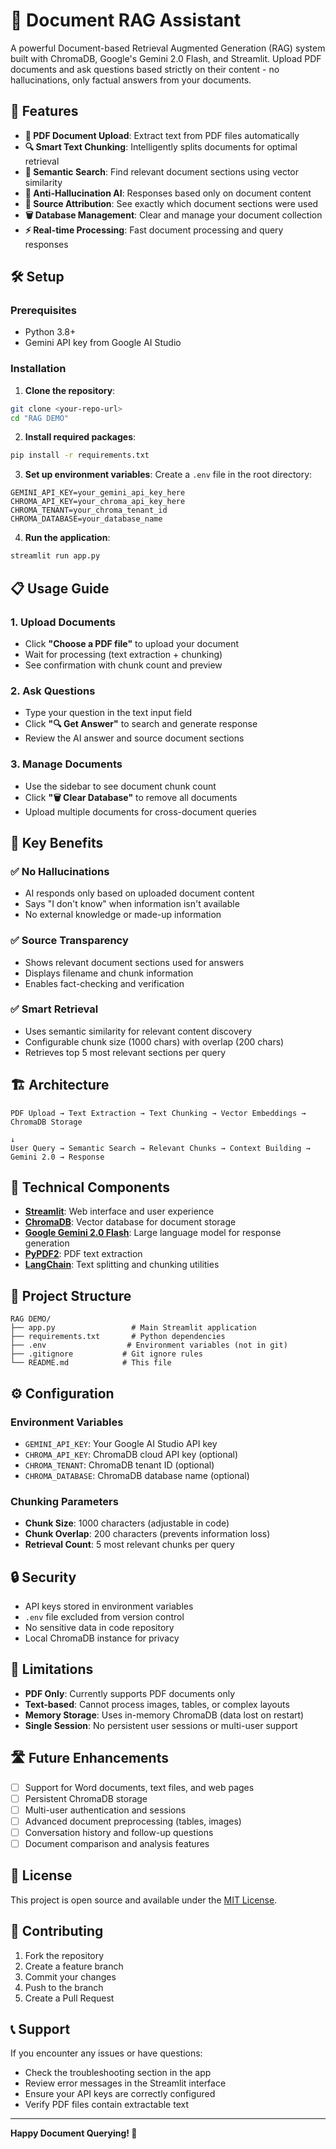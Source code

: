 # 📄 Document RAG Assistant

A powerful Document-based Retrieval Augmented Generation (RAG) system built with ChromaDB, Google's Gemini 2.0 Flash, and Streamlit. Upload PDF documents and ask questions based strictly on their content - no hallucinations, only factual answers from your documents.

## 🚀 Features

- **📁 PDF Document Upload**: Extract text from PDF files automatically
- **🔍 Smart Text Chunking**: Intelligently splits documents for optimal retrieval
- **🎯 Semantic Search**: Find relevant document sections using vector similarity
- **🤖 Anti-Hallucination AI**: Responses based only on document content
- **📖 Source Attribution**: See exactly which document sections were used
- **🗑️ Database Management**: Clear and manage your document collection
- **⚡ Real-time Processing**: Fast document processing and query responses

## 🛠️ Setup

### Prerequisites
- Python 3.8+
- Gemini API key from Google AI Studio

### Installation

1. **Clone the repository**:
```bash
git clone <your-repo-url>
cd "RAG DEMO"
```

2. **Install required packages**:
```bash
pip install -r requirements.txt
```

3. **Set up environment variables**:
   Create a `.env` file in the root directory:
```env
GEMINI_API_KEY=your_gemini_api_key_here
CHROMA_API_KEY=your_chroma_api_key_here
CHROMA_TENANT=your_chroma_tenant_id
CHROMA_DATABASE=your_database_name
```

4. **Run the application**:
```bash
streamlit run app.py
```

## 📋 Usage Guide

### 1. Upload Documents
- Click **"Choose a PDF file"** to upload your document
- Wait for processing (text extraction + chunking)
- See confirmation with chunk count and preview

### 2. Ask Questions
- Type your question in the text input field
- Click **"🔍 Get Answer"** to search and generate response
- Review the AI answer and source document sections

### 3. Manage Documents
- Use the sidebar to see document chunk count
- Click **"🗑️ Clear Database"** to remove all documents
- Upload multiple documents for cross-document queries

## 🎯 Key Benefits

### ✅ **No Hallucinations**
- AI responds only based on uploaded document content
- Says "I don't know" when information isn't available
- No external knowledge or made-up information

### ✅ **Source Transparency**
- Shows relevant document sections used for answers
- Displays filename and chunk information
- Enables fact-checking and verification

### ✅ **Smart Retrieval**
- Uses semantic similarity for relevant content discovery
- Configurable chunk size (1000 chars) with overlap (200 chars)
- Retrieves top 5 most relevant sections per query

## 🏗️ Architecture

```
PDF Upload → Text Extraction → Text Chunking → Vector Embeddings → ChromaDB Storage
                                                                            ↓
User Query → Semantic Search → Relevant Chunks → Context Building → Gemini 2.0 → Response
```

## 🔧 Technical Components

- **[Streamlit](https://streamlit.io/)**: Web interface and user experience
- **[ChromaDB](https://www.trychroma.com/)**: Vector database for document storage
- **[Google Gemini 2.0 Flash](https://ai.google.dev/)**: Large language model for response generation
- **[PyPDF2](https://pypdf2.readthedocs.io/)**: PDF text extraction
- **[LangChain](https://langchain.com/)**: Text splitting and chunking utilities

## 📁 Project Structure

```
RAG DEMO/
├── app.py                 # Main Streamlit application
├── requirements.txt       # Python dependencies
├── .env                  # Environment variables (not in git)
├── .gitignore           # Git ignore rules
└── README.md            # This file
```

## ⚙️ Configuration

### Environment Variables
- `GEMINI_API_KEY`: Your Google AI Studio API key
- `CHROMA_API_KEY`: ChromaDB cloud API key (optional)
- `CHROMA_TENANT`: ChromaDB tenant ID (optional)
- `CHROMA_DATABASE`: ChromaDB database name (optional)

### Chunking Parameters
- **Chunk Size**: 1000 characters (adjustable in code)
- **Chunk Overlap**: 200 characters (prevents information loss)
- **Retrieval Count**: 5 most relevant chunks per query

## 🔒 Security

- API keys stored in environment variables
- `.env` file excluded from version control
- No sensitive data in code repository
- Local ChromaDB instance for privacy

## 🚫 Limitations

- **PDF Only**: Currently supports PDF documents only
- **Text-based**: Cannot process images, tables, or complex layouts
- **Memory Storage**: Uses in-memory ChromaDB (data lost on restart)
- **Single Session**: No persistent user sessions or multi-user support

## 🛣️ Future Enhancements

- [ ] Support for Word documents, text files, and web pages
- [ ] Persistent ChromaDB storage
- [ ] Multi-user authentication and sessions
- [ ] Advanced document preprocessing (tables, images)
- [ ] Conversation history and follow-up questions
- [ ] Document comparison and analysis features

## 📄 License

This project is open source and available under the [MIT License](LICENSE).

## 🤝 Contributing

1. Fork the repository
2. Create a feature branch
3. Commit your changes
4. Push to the branch
5. Create a Pull Request

## 📞 Support

If you encounter any issues or have questions:
- Check the troubleshooting section in the app
- Review error messages in the Streamlit interface
- Ensure your API keys are correctly configured
- Verify PDF files contain extractable text

---

**Happy Document Querying! 🎉**
